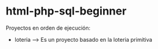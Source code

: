 # html-php-sql-beginner

Proyectos en orden de ejecución:

* loteria --> Es un proyecto basado en la loteria primitiva
